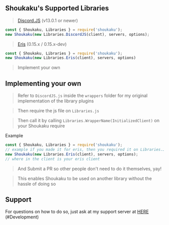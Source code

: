 ## Shoukaku's Supported Libraries

> [Discord.JS](https://discord.js.org/#/) (v13.0.1 or newer)

```js
const { Shoukaku, Libraries } = require('shoukaku');
new Shoukaku(new Libraries.DiscordJS(client), servers, options);
```

> [Eris](https://abal.moe/Eris/) (0.15.x / 0.15.x-dev)

```js
const { Shoukaku, Libraries } = require('shoukaku');
new Shoukaku(new Libraries.Eris(client), servers, options)
```

> Implement your own 

## Implementing your own

> Refer to `DiscordJS.js` inside the `wrappers` folder for my original implementation of the library plugins

> Then require the js file on `Libraries.js`

> Then call it by calling `Libraries.WrapperName(InitializedClient)` on your Shoukaku require

Example
```js
const { Shoukaku, Libraries } = require('shoukaku');
// example if you made it for eris, then you required it on Libraries.JS with it's key being Eris
new Shoukaku(new Libraries.Eris(client), servers, options);
// where in the client is your eris client
```

> And Submit a PR so other people don't need to do it themselves, yay!

> This enables Shoukaku to be used on another library without the hassle of doing so

## Support

For questions on how to do so, just ask at my support server at [HERE](https://discord.gg/FVqbtGu) (#Development)

